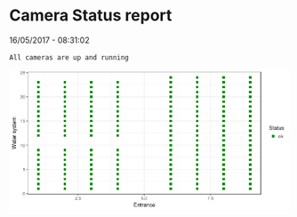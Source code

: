 Camera Status report
================
16/05/2017 - 08:31:02

    All cameras are up and running

![](camreport_files/figure-markdown_github/unnamed-chunk-2-1.png)
